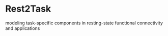 # Rest2Task
modeling task-specific components in resting-state functional connectivity and applications
